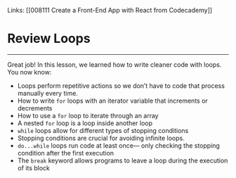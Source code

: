 Links:  [[008111 Create a Front-End App with React from Codecademy]]
# Review Loops

---
Great job! In this lesson, we learned how to write cleaner code with loops. You now know:

-   Loops perform repetitive actions so we don’t have to code that process manually every time.
-   How to write `for` loops with an iterator variable that increments or decrements
-   How to use a `for` loop to iterate through an array
-   A nested `for` loop is a loop inside another loop
-   `while` loops allow for different types of stopping conditions
-   Stopping conditions are crucial for avoiding infinite loops.
-   `do...while` loops run code at least once— only checking the stopping condition after the first execution
-   The `break` keyword allows programs to leave a loop during the execution of its block